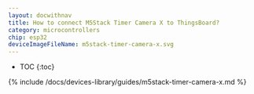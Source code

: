 ```yaml
---
layout: docwithnav
title: How to connect M5Stack Timer Camera X to ThingsBoard?
category: microcontrollers
chip: esp32
deviceImageFileName: m5stack-timer-camera-x.svg
---
```


* TOC
{:toc}

{% include /docs/devices-library/guides/m5stack-timer-camera-x.md %}
